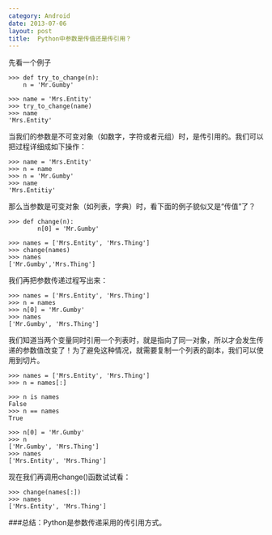 ```yaml
---
category: Android
date: 2013-07-06
layout: post
title:  Python中参数是传值还是传引用？
---
```


先看一个例子

```
>>> def try_to_change(n):
	n = 'Mr.Gumby'

>>> name = 'Mrs.Entity'
>>> try_to_change(name)
>>> name
'Mrs.Entity'
```

当我们的参数是不可变对象（如数字，字符或者元组）时，是传引用的。我们可以把过程详细成如下操作：

```
>>> name = 'Mrs.Entity'
>>> n = name
>>> n = 'Mr.Gumby'
>>> name
'Mrs.Entitiy'
```
那么当参数是可变对象（如列表，字典）时，看下面的例子貌似又是“传值”了？

```
>>> def change(n):
		n[0] = 'Mr.Gumby'

>>> names = ['Mrs.Entity', 'Mrs.Thing']
>>> change(names)
>>> names
['Mr.Gumby','Mrs.Thing']
```

我们再把参数传递过程写出来：

```
>>> names = ['Mrs.Entity', 'Mrs.Thing']
>>> n = names
>>> n[0] = 'Mr.Gumby'
>>> names
['Mr.Gumby', 'Mrs.Thing']
```
我们知道当两个变量同时引用一个列表时，就是指向了同一对象，所以才会发生传递的参数值改变了！为了避免这种情况，就需要复制一个列表的副本，我们可以使用到切片。

```
>>> names = ['Mrs.Entity', 'Mrs.Thing']
>>> n = names[:]
```

```
>>> n is names
False
>>> n == names
True
```

```
>>> n[0] = 'Mr.Gumby'
>>> n
['Mr.Gumby', 'Mrs.Thing']
>>> names
['Mrs.Entity', 'Mrs.Thing']
```
现在我们再调用change()函数试试看：

```
>>> change(names[:])
>>> names
['Mrs.Entity', 'Mrs.Thing']
```

###总结：Python是参数传递采用的传引用方式。
